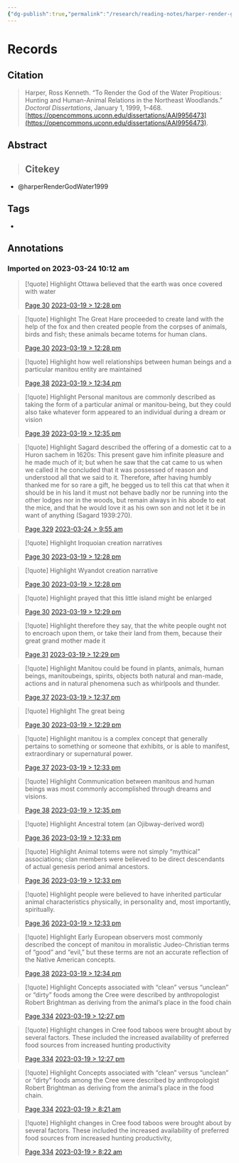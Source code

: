 ```yaml
---
{"dg-publish":true,"permalink":"/research/reading-notes/harper-render-god-water1999/","tags":["gardenEntry"]}
---
```



# Records
## Citation
> Harper, Ross Kenneth. “To Render the God of the Water Propitious:  Hunting and Human-Animal Relations in the Northeast Woodlands.” _Doctoral Dissertations_, January 1, 1999, 1–468. [https://opencommons.uconn.edu/dissertations/AAI9956473](https://opencommons.uconn.edu/dissertations/AAI9956473).

## Abstract
>## Citekey
- @harperRenderGodWater1999

## Tags
-

## Annotations

### Imported on 2023-03-24 10:12 am

> [!quote] Highlight
> Ottawa believed that the earth was once covered with water
>
> [Page 30](zotero://open-pdf/library/items/9XBDYGQV?page=30) [2023-03-19 > 12:28 pm](2023-03-19#12:28%20pm)

> [!quote] Highlight
> The Great Hare proceeded to create land with the help of the fox and then created people from the corpses of animals, birds and fish; these animals became totems for human clans.
>
> [Page 30](zotero://open-pdf/library/items/9XBDYGQV?page=30) [2023-03-19 > 12:28 pm](2023-03-19#12:28%20pm)

> [!quote] Highlight
> how well relationships between human beings and a particular manitou entity are maintained
>
> [Page 38](zotero://open-pdf/library/items/9XBDYGQV?page=38) [2023-03-19 > 12:34 pm](2023-03-19#12:34%20pm)

> [!quote] Highlight
> Personal manitous are commonly described as taking the form of a particular animal or manitou-being, but they could also take whatever form appeared to an individual during a dream or vision
>
> [Page 39](zotero://open-pdf/library/items/9XBDYGQV?page=39) [2023-03-19 > 12:35 pm](2023-03-19#12:35%20pm)

> [!quote] Highlight
> Sagard described the offering of a domestic cat to a Huron sachem in 1620s: This present gave him infinite pleasure and he made much of it; but when he saw that the cat came to us when we called it he concluded that it was possessed of reason and understood all that we said to it. Therefore, after having humbly thanked me for so rare a gift, he begged us to tell this cat that when it should be in his land it must not behave badly nor be running into the other lodges nor in the woods, but remain always in his abode to eat the mice, and that he would love it as his own son and not let it be in want of anything (Sagard 1939:270).
>
> [Page 329](zotero://open-pdf/library/items/9XBDYGQV?page=329) [2023-03-24 > 9:55 am](2023-03-24#9:55%20am)

> [!quote] Highlight
> Iroquoian creation narratives
>
> [Page 30](zotero://open-pdf/library/items/9XBDYGQV?page=30) [2023-03-19 > 12:28 pm](2023-03-19#12:28%20pm)

> [!quote] Highlight
> Wyandot creation narrative
>
> [Page 30](zotero://open-pdf/library/items/9XBDYGQV?page=30) [2023-03-19 > 12:28 pm](2023-03-19#12:28%20pm)

> [!quote] Highlight
> prayed that this little island might be enlarged
>
> [Page 30](zotero://open-pdf/library/items/9XBDYGQV?page=30) [2023-03-19 > 12:29 pm](2023-03-19#12:29%20pm)

> [!quote] Highlight
> therefore they say, that the white people ought not to encroach upon them, or take their land from them, because their great grand mother made it
>
> [Page 31](zotero://open-pdf/library/items/9XBDYGQV?page=31) [2023-03-19 > 12:29 pm](2023-03-19#12:29%20pm)

> [!quote] Highlight
> Manitou could be found in plants, animals, human beings, manitoubeings, spirits, objects both natural and man-made, actions and in natural phenomena such as whirlpools and thunder.
>
> [Page 37](zotero://open-pdf/library/items/9XBDYGQV?page=37) [2023-03-19 > 12:37 pm](2023-03-19#12:37%20pm)

> [!quote] Highlight
> The great being
>
> [Page 30](zotero://open-pdf/library/items/9XBDYGQV?page=30) [2023-03-19 > 12:29 pm](2023-03-19#12:29%20pm)

> [!quote] Highlight
> manitou is a complex concept that generally pertains to something or someone that exhibits, or is able to manifest, extraordinary or supernatural power.
>
> [Page 37](zotero://open-pdf/library/items/9XBDYGQV?page=37) [2023-03-19 > 12:33 pm](2023-03-19#12:33%20pm)

> [!quote] Highlight
> Communication between manitous and human beings was most commonly accomplished through dreams and visions.
>
> [Page 38](zotero://open-pdf/library/items/9XBDYGQV?page=38) [2023-03-19 > 12:35 pm](2023-03-19#12:35%20pm)

> [!quote] Highlight
> Ancestral totem (an Ojibway-derived word)
>
> [Page 36](zotero://open-pdf/library/items/9XBDYGQV?page=36) [2023-03-19 > 12:33 pm](2023-03-19#12:33%20pm)

> [!quote] Highlight
> Animal totems were not simply “mythical” associations; clan members were believed to be direct descendants of actual genesis period animal ancestors.
>
> [Page 36](zotero://open-pdf/library/items/9XBDYGQV?page=36) [2023-03-19 > 12:33 pm](2023-03-19#12:33%20pm)

> [!quote] Highlight
> people were believed to have inherited particular animal characteristics physically, in personality and, most importantly, spiritually.
>
> [Page 36](zotero://open-pdf/library/items/9XBDYGQV?page=36) [2023-03-19 > 12:33 pm](2023-03-19#12:33%20pm)

> [!quote] Highlight
> Early European observers most commonly described the concept of manitou in moralistic Judeo-Christian terms of “good” and “evil,” but these terms are not an accurate reflection of the Native American concepts.
>
> [Page 38](zotero://open-pdf/library/items/9XBDYGQV?page=38) [2023-03-19 > 12:34 pm](2023-03-19#12:34%20pm)

> [!quote] Highlight
> Concepts associated with “clean” versus “unclean” or “dirty” foods among the Cree were described by anthropologist Robert Brightman as deriving from the animal’s place in the food chain
>
> [Page 334](zotero://open-pdf/library/items/9XBDYGQV?page=334) [2023-03-19 > 12:27 pm](2023-03-19#12:27%20pm)

> [!quote] Highlight
> changes in Cree food taboos were brought about by several factors. These included the increased availability of preferred food sources from increased hunting productivity
>
> [Page 334](zotero://open-pdf/library/items/9XBDYGQV?page=334) [2023-03-19 > 12:27 pm](2023-03-19#12:27%20pm)

> [!quote] Highlight
> Concepts associated with “clean” versus “unclean” or “dirty” foods among the Cree were described by anthropologist Robert Brightman as deriving from the animal’s place in the food chain.
>
> [Page 334](zotero://open-pdf/library/items/9XBDYGQV?page=334) [2023-03-19 > 8:21 am](2023-03-19#8:21%20am)

> [!quote] Highlight
> changes in Cree food taboos were brought about by several factors. These included the increased availability of preferred food sources from increased hunting productivity,
>
> [Page 334](zotero://open-pdf/library/items/9XBDYGQV?page=334) [2023-03-19 > 8:22 am](2023-03-19#8:22%20am)





